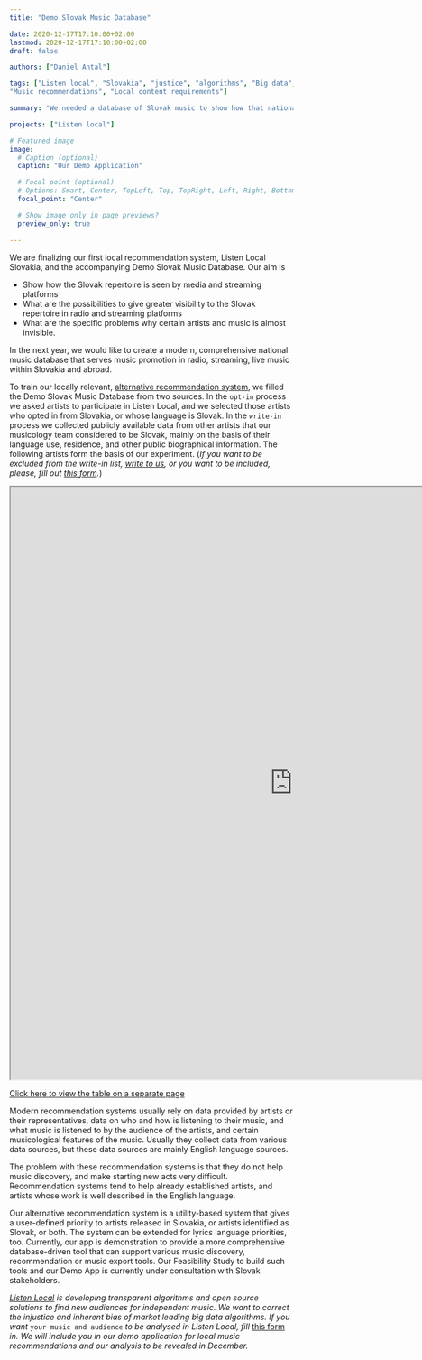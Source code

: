 ```yaml
---
title: "Demo Slovak Music Database"

date: 2020-12-17T17:10:00+02:00
lastmod: 2020-12-17T17:10:00+02:00
draft: false

authors: ["Daniel Antal"]

tags: ["Listen local", "Slovakia", "justice", "algorithms", "Big data", 
"Music recommendations", "Local content requirements"]

summary: "We needed a database of Slovak music to show how that national repertoire is seen by media and streaming platforms, how can we give it greater visibility in radio and streaming platforms, and what are the specific problems why certain artists and music is almost invisible."

projects: ["Listen local"]

# Featured image
image:
  # Caption (optional)
  caption: "Our Demo Application"

  # Focal point (optional)
  # Options: Smart, Center, TopLeft, Top, TopRight, Left, Right, BottomLeft, Bottom, BottomRight
  focal_point: "Center"

  # Show image only in page previews?
  preview_only: true

---
```


We are finalizing our first local recommendation system, Listen Local Slovakia, and the accompanying Demo Slovak Music Database. Our aim is 

- Show how the Slovak repertoire is seen by media and streaming platforms
- What are the possibilities to give greater visibility to the Slovak repertoire in radio and streaming platforms
- What are the specific problems why certain artists and music is almost invisible. 

In the next year, we would like to create a modern, comprehensive national music database that serves music promotion in radio, streaming, live music within Slovakia and abroad.

To train our locally relevant, [alternative recommendation system](/post/2020-12-15-alternative-recommendations/), we filled the Demo Slovak Music Database from two sources. In the `opt-in` process we asked artists to participate in Listen Local, and we selected those artists who opted in from Slovakia, or whose language is Slovak. In the `write-in` process we collected publicly available data from other artists that our musicology team considered to be Slovak, mainly on the basis of their language use, residence, and other public biographical information. The following artists form the basis of our experiment. (_If you want to be excluded from the write-in list, [write to us](https://dataandlyrics.com/#contact), or you want to be included, please, fill out [this form](https://www.surveymonkey.com/r/ll_collector_2020)._)

<iframe seamless ="" name="iframe" src="https://dataandlyrics.com/htmlwidgets/sk_artist_table.html" width="1000" height="1050" ></iframe>

[Click here to view the table on a separate page](/htmlwidgets/sk_artist_table.html)

Modern recommendation systems usually rely on data provided by artists or their representatives, data on who and how is listening to their music, and what music is listened to by the audience of the artists, and certain musicological features of the music.  Usually they collect data from various data sources, but these data sources are mainly English language sources. 

The problem with these recommendation systems is that they do not help music discovery, and make starting new acts very difficult. Recommendation systems tend to help already established artists, and artists whose work is well described in the English language.

Our alternative recommendation system is a utility-based system that gives a user-defined priority to artists released in Slovakia, or artists identified as Slovak, or both. The system can be extended for lyrics language priorities, too.
Currently, our app is demonstration to provide a more comprehensive database-driven tool that can support various music discovery, recommendation or music export tools. Our Feasibility Study to build such tools and our Demo App is currently under consultation with Slovak stakeholders.  

*[Listen Local](https://dataandlyrics.com/tag/listen-local/) is developing transparent algorithms and open source solutions to find new audiences for independent music. We want to correct the injustice and inherent bias of market leading big data algorithms. If you want* `your music and audience` *to be analysed in Listen Local, fill* [this form](https://www.surveymonkey.com/r/ll_collector_2020) *in. We will include you in our demo application for local music recommendations and our analysis to be revealed in December.*
